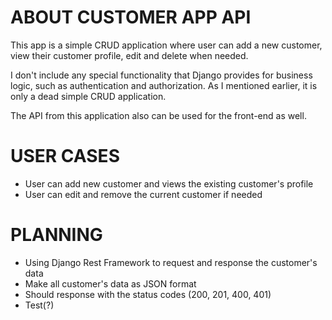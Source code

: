 # ABOUT CUSTOMER APP API

This app is a simple CRUD application where user can add a new customer, view their customer profile, edit and delete when needed.

I don't include any special functionality that Django provides for business logic, such as authentication and authorization. As I mentioned earlier, it is only a dead simple CRUD application.

The API from this application also can be used for the front-end as well.

# USER CASES

- User can add new customer and views the existing customer's profile
- User can edit and remove the current customer if needed

# PLANNING

- Using Django Rest Framework to request and response the customer's data
- Make all customer's data as JSON format
- Should response with the status codes (200, 201, 400, 401)
- Test(?)
